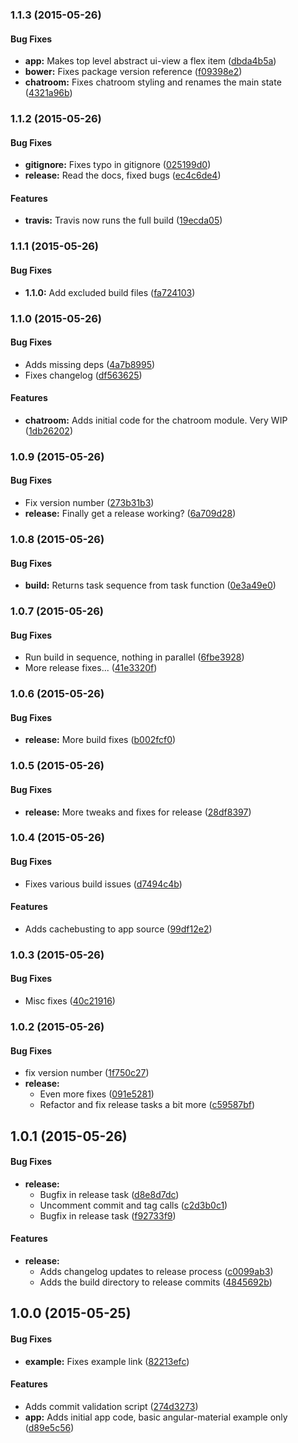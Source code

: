 ### 1.1.3 (2015-05-26)


#### Bug Fixes

* **app:** Makes top level abstract ui-view a flex item ([dbda4b5a](https://github.com/TomNeyland/neweden.im-frontend.git/commit/dbda4b5a5eacd4770f51abe5229374baa2b159ca))
* **bower:** Fixes package version reference ([f09398e2](https://github.com/TomNeyland/neweden.im-frontend.git/commit/f09398e250eb544221a578f935994371d1c808f1))
* **chatroom:** Fixes chatroom styling and renames the main state ([4321a96b](https://github.com/TomNeyland/neweden.im-frontend.git/commit/4321a96b9a17b7628e4ffaa49404338e63005294))


### 1.1.2 (2015-05-26)


#### Bug Fixes

* **gitignore:** Fixes typo in gitignore ([025199d0](https://github.com/TomNeyland/neweden.im-frontend.git/commit/025199d0136f4c97a204aef63d2900a0ccda0896))
* **release:** Read the docs, fixed bugs ([ec4c6de4](https://github.com/TomNeyland/neweden.im-frontend.git/commit/ec4c6de4383988c3bf539b9a2b07db1d4059947a))


#### Features

* **travis:** Travis now runs the full build ([19ecda05](https://github.com/TomNeyland/neweden.im-frontend.git/commit/19ecda05e75303a615f68f52814787c1a940758b))


### 1.1.1 (2015-05-26)


#### Bug Fixes

* **1.1.0:** Add excluded build files ([fa724103](https://github.com/TomNeyland/neweden.im-frontend.git/commit/fa724103215857d2edd9ea4611d00032ca3a4c52))


### 1.1.0 (2015-05-26)


#### Bug Fixes

* Adds missing deps ([4a7b8995](https://github.com/TomNeyland/neweden.im-frontend.git/commit/4a7b8995e81197f90c87e6560026ce3b41ebd03a))
* Fixes changelog ([df563625](https://github.com/TomNeyland/neweden.im-frontend.git/commit/df5636255f661800c52e85a1f2d7ceb19cd6b699))


#### Features

* **chatroom:** Adds initial code for the chatroom module. Very WIP ([1db26202](https://github.com/TomNeyland/neweden.im-frontend.git/commit/1db2620297bbedf53b2db8b0a1e2250c1551dd93))


### 1.0.9 (2015-05-26)


#### Bug Fixes

* Fix version number ([273b31b3](https://github.com/TomNeyland/neweden.im-frontend.git/commit/273b31b399cc5eb28afcc384963ebf71791785f9))
* **release:** Finally get a release working? ([6a709d28](https://github.com/TomNeyland/neweden.im-frontend.git/commit/6a709d280bbd1cdfdccafd8d0e291909c06f4f31))


### 1.0.8 (2015-05-26)


#### Bug Fixes

* **build:** Returns task sequence from task function ([0e3a49e0](https://github.com/TomNeyland/neweden.im-frontend.git/commit/0e3a49e0707769e93aca05b1df21a869bcc67349))


### 1.0.7 (2015-05-26)


#### Bug Fixes

* Run build in sequence, nothing in parallel ([6fbe3928](https://github.com/TomNeyland/neweden.im-frontend.git/commit/6fbe392852811cf2f4fdec483cc3092f4c89a20a))
* More release fixes... ([41e3320f](https://github.com/TomNeyland/neweden.im-frontend.git/commit/41e3320f24aa8774a3d627699ca4a9b4e7d349a3))


### 1.0.6 (2015-05-26)


#### Bug Fixes

* **release:** More build fixes ([b002fcf0](https://github.com/TomNeyland/neweden.im-frontend.git/commit/b002fcf02cc853fc4ad887b2926180094b9aefcc))


### 1.0.5 (2015-05-26)


#### Bug Fixes

* **release:** More tweaks and fixes for release ([28df8397](https://github.com/TomNeyland/neweden.im-frontend.git/commit/28df839727cacdcdaccdf8e91c9fe0ee363b00e8))


### 1.0.4 (2015-05-26)


#### Bug Fixes

* Fixes various build issues ([d7494c4b](https://github.com/TomNeyland/neweden.im-frontend.git/commit/d7494c4b14c3e60e09af9e978fac40921288996b))


#### Features

* Adds cachebusting to app source ([99df12e2](https://github.com/TomNeyland/neweden.im-frontend.git/commit/99df12e2890c69aafc21ce8897c67406528eb304))


### 1.0.3 (2015-05-26)


#### Bug Fixes

* Misc fixes ([40c21916](https://github.com/TomNeyland/neweden.im-frontend.git/commit/40c219169c2a70e26cb695bfb2c5cf1fb2444969))


### 1.0.2 (2015-05-26)


#### Bug Fixes

* fix version number ([1f750c27](https://github.com/TomNeyland/neweden.im-frontend.git/commit/1f750c274118676d04451179f827cc182abf8d27))
* **release:**
  * Even more fixes ([091e5281](https://github.com/TomNeyland/neweden.im-frontend.git/commit/091e528189d8d309718985702d14875b42fa8621))
  * Refactor and fix release tasks a bit more ([c59587bf](https://github.com/TomNeyland/neweden.im-frontend.git/commit/c59587bf649442db4bacc45b1cf621a6489b5027))


## 1.0.1 (2015-05-26)


#### Bug Fixes

* **release:**
  * Bugfix in release task ([d8e8d7dc](https://github.com/TomNeyland/neweden.im-frontend.git/commit/d8e8d7dc48058f6b6a8652e2c5d965828faec6a4))
  * Uncomment commit and tag calls ([c2d3b0c1](https://github.com/TomNeyland/neweden.im-frontend.git/commit/c2d3b0c120bdd377658ddbb0a6549f37401f1132))
  * Bugfix in release task ([f92733f9](https://github.com/TomNeyland/neweden.im-frontend.git/commit/f92733f91ab331830755bd2d4f81d3f082d340fa))


#### Features

* **release:**
  * Adds changelog updates to release process ([c0099ab3](https://github.com/TomNeyland/neweden.im-frontend.git/commit/c0099ab3f851911d7e8100a64e1a1b6f664c3e2d))
  * Adds the build directory to release commits ([4845692b](https://github.com/TomNeyland/neweden.im-frontend.git/commit/4845692b1291d01ccc39a5b7170b4b075dc45d4e))


## 1.0.0 (2015-05-25)


#### Bug Fixes

* **example:** Fixes example link ([82213efc](https://github.com/TomNeyland/neweden.im-frontend.git/commit/82213efc74dc665874f607063aa540eb335a03c6))


#### Features

* Adds commit validation script ([274d3273](https://github.com/TomNeyland/neweden.im-frontend.git/commit/274d32730155f04e6bb98c137647f8009bb47934))
* **app:** Adds initial app code, basic angular-material example only ([d89e5c56](https://github.com/TomNeyland/neweden.im-frontend.git/commit/d89e5c5688eee69cc3997d23547b084ae8be1713))
